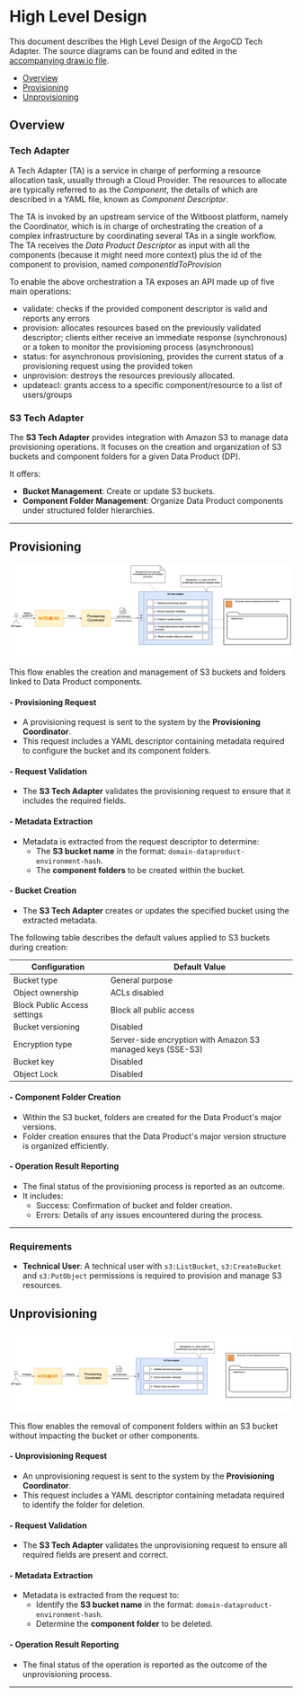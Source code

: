 # High Level Design

This document describes the High Level Design of the ArgoCD Tech Adapter.
The source diagrams can be found and edited in the [accompanying draw.io file](hld.drawio).

- [Overview](#overview)
- [Provisioning](#provisioning)
- [Unprovisioning](#unprovisioning)


## Overview

### Tech Adapter

A Tech Adapter (TA) is a service in charge of performing a resource allocation task, usually
through a Cloud Provider. The resources to allocate are typically referred to as the _Component_, the
details of which are described in a YAML file, known as _Component Descriptor_.

The TA is invoked by an upstream service of the Witboost platform, namely the Coordinator, which is in charge of orchestrating the creation
of a complex infrastructure by coordinating several TAs in a single workflow. The TA receives
the _Data Product Descriptor_ as input with all the components (because it might need more context) plus the id of the component to provision, named _componentIdToProvision_

To enable the above orchestration a TA exposes an API made up of five main operations:
- validate: checks if the provided component descriptor is valid and reports any errors
- provision: allocates resources based on the previously validated descriptor; clients either receive an immediate response (synchronous) or a token to monitor the provisioning process (asynchronous)
- status: for asynchronous provisioning, provides the current status of a provisioning request using the provided token
- unprovision: destroys the resources previously allocated.
- updateacl: grants access to a specific component/resource to a list of users/groups

### S3 Tech Adapter

The **S3 Tech Adapter** provides integration with Amazon S3 to manage data provisioning operations. It focuses on the creation and organization of S3 buckets and component folders for a given Data Product (DP).

It offers:
- **Bucket Management**: Create or update S3 buckets.
- **Component Folder Management**: Organize Data Product components under structured folder hierarchies.

---

## Provisioning

![HLD_provisioning.png](img/HLD_provisioning.png)

This flow enables the creation and management of S3 buckets and folders linked to Data Product components.

#### - **Provisioning Request**
- A provisioning request is sent to the system by the **Provisioning Coordinator**.
- This request includes a YAML descriptor containing metadata required to configure the bucket and its component folders.

#### - **Request Validation**
- The **S3 Tech Adapter** validates the provisioning request to ensure that it includes the required fields.

#### - **Metadata Extraction**
- Metadata is extracted from the request descriptor to determine:
    - The **S3 bucket name** in the format: `domain-dataproduct-environment-hash`.
    - The **component folders** to be created within the bucket.

#### - **Bucket Creation**
- The **S3 Tech Adapter** creates or updates the specified bucket using the extracted metadata.

The following table describes the default values applied to S3 buckets during creation:

| **Configuration**            | **Default Value**                                           |
| ---------------------------- | ----------------------------------------------------------- |
| Bucket type                  | General purpose                                             |
| Object ownership             | ACLs disabled                                               |
| Block Public Access settings | Block all public access                                     |
| Bucket versioning            | Disabled                                                    |
| Encryption type              | Server-side encryption with Amazon S3 managed keys (SSE-S3) |
| Bucket key                   | Disabled                                                    |
| Object Lock                  | Disabled                                                    |

#### - **Component Folder Creation**
- Within the S3 bucket, folders are created for the Data Product's major versions.
- Folder creation ensures that the Data Product's major version structure is organized efficiently.

#### - **Operation Result Reporting**
- The final status of the provisioning process is reported as an outcome.
- It includes:
    - Success: Confirmation of bucket and folder creation.
    - Errors: Details of any issues encountered during the process.

---

### Requirements

- **Technical User**: A technical user with `s3:ListBucket`, `s3:CreateBucket` and `s3:PutObject` permissions is required to provision and manage S3 resources.

## Unprovisioning

![HLD_unprovisioning.png](img/HLD_unprovisioning.png)

This flow enables the removal of component folders within an S3 bucket without impacting the bucket or other components.

#### - **Unprovisioning Request**
- An unprovisioning request is sent to the system by the **Provisioning Coordinator**.
- This request includes a YAML descriptor containing metadata required to identify the folder for deletion.

#### - **Request Validation**
- The **S3 Tech Adapter** validates the unprovisioning request to ensure all required fields are present and correct.

#### - **Metadata Extraction**
- Metadata is extracted from the request to:
  - Identify the **S3 bucket name** in the format: `domain-dataproduct-environment-hash`.
  - Determine the **component folder** to be deleted.

#### - **Operation Result Reporting**
- The final status of the operation is reported as the outcome of the unprovisioning process.
---
